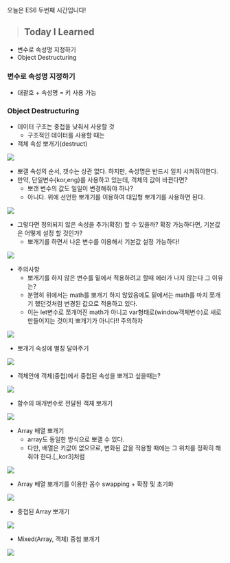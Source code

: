 오늘은 ES6 두번째 시간입니다!

> ## Today I Learned
  - 변수로 속성명 지정하기
  - Object Destructuring

### 변수로 속성명 지정하기
  - 대괄호 + 속성명 = 키 사용 가능
  
### Object Destructuring
  - 데이터 구조는 중첩을 낮춰서 사용할 것
    - 구조적인 데이터를 사용할 때는
  - 객체 속성 뽀개기(destruct)
  
![](https://images.velog.io/images/junjun-creator/post/00101a07-6cff-4687-915d-e4e9e66c48bf/%EC%8A%A4%ED%81%AC%EB%A6%B0%EC%83%B7%202020-12-30%20%EC%98%A4%EC%A0%84%2010.09.07.png)

  - 뽀갤 속성의 순서, 갯수는 상관 없다. 하지만, 속성명은 반드시 일치 시켜줘야한다.
  - 만약, 단일변수{kor,eng}를 사용하고 있는데, 객체의 값이 바뀐다면?
    - 뽀갠 변수의 값도 일일이 변경해줘야 하나?
    - 아니다. 위에 선언한 뽀개기를 이용하여 대입형 뽀개기를 사용하면 된다.
    
![](https://images.velog.io/images/junjun-creator/post/353bc963-0a6a-4eb5-ba1f-86f554c35a0a/%EC%8A%A4%ED%81%AC%EB%A6%B0%EC%83%B7%202020-12-30%20%EC%98%A4%EC%A0%84%2010.19.02.png)

  - 그렇다면 정의되지 않은 속성을 추가(확장) 할 수 있을까? 확장 가능하다면, 기본값은 어떻게 설정 할 것인가?
    - 뽀개기를 하면서 나온 변수를 이용해서 기본값 설정 가능하다!
  
![](https://images.velog.io/images/junjun-creator/post/ea5f251a-b716-4461-97b4-63bf9f57b053/%EC%8A%A4%ED%81%AC%EB%A6%B0%EC%83%B7%202020-12-30%20%EC%98%A4%EC%A0%84%2010.26.52.png)

  - 주의사항
    - 뽀개기를 하지 않은 변수를 밑에서 적용하려고 할때 에러가 나지 않는다 그 이유는?
    - 분명히 위에서는 math를 뽀개기 하지 않았음에도 밑에서는 math를 마치 쪼개기 했던것처럼 변경된 값으로 적용하고 있다.
    - 이는 let변수로 쪼개어진 math가 아니고 var형태로(window객체변수)로 새로 만들어지는 것이지 뽀개기가 아니다!! 주의하자
    
![](https://images.velog.io/images/junjun-creator/post/06badf41-3d75-4fc9-a9cc-b841acb6495f/%EC%8A%A4%ED%81%AC%EB%A6%B0%EC%83%B7%202020-12-30%20%EC%98%A4%EC%A0%84%2010.54.45.png)

  - 뽀개기 속성에 별칭 달아주기

![](https://images.velog.io/images/junjun-creator/post/be999062-f511-497b-a50d-04df77713798/%EC%8A%A4%ED%81%AC%EB%A6%B0%EC%83%B7%202020-12-30%20%EC%98%A4%EC%A0%84%2011.00.32.png)

  - 객체안에 객체(중첩)에서 중첩된 속성을 뽀개고 싶을때는?
  
![](https://images.velog.io/images/junjun-creator/post/db2a6acf-95f7-41a8-b0fe-c98d4dccbfeb/%EC%8A%A4%ED%81%AC%EB%A6%B0%EC%83%B7%202020-12-30%20%EC%98%A4%EC%A0%84%2011.07.14.png)

  - 함수의 매개변수로 전달된 객체 뽀개기
  
![](https://images.velog.io/images/junjun-creator/post/bc7a6d96-43cd-4f13-abed-4d48435538ae/%EC%8A%A4%ED%81%AC%EB%A6%B0%EC%83%B7%202020-12-30%20%EC%98%A4%EC%A0%84%2011.32.56.png)

  - Array 배열 뽀개기
    - array도 동일한 방식으로 뽀갤 수 있다.
    - 다만, 배열은 키값이 없으므로, 변화된 값을 적용할 때에는 그 위치를 정확히 해줘야 한다.\[,,kor3\]처럼
    
![](https://images.velog.io/images/junjun-creator/post/b2a45e87-9dcf-408d-a97b-8395e1c46d15/%EC%8A%A4%ED%81%AC%EB%A6%B0%EC%83%B7%202020-12-30%20%EC%98%A4%EC%A0%84%2011.57.55.png)

  - Array 배열 뽀개기를 이용한 꼼수 swapping + 확장 및 초기화

![](https://images.velog.io/images/junjun-creator/post/e74abb23-267c-4e62-aeae-6e3acd4e4080/%EC%8A%A4%ED%81%AC%EB%A6%B0%EC%83%B7%202020-12-30%20%EC%98%A4%ED%9B%84%2012.12.07.png)

  - 중첩된 Array 뽀개기

![](https://images.velog.io/images/junjun-creator/post/8171bee5-d1ce-4350-bbac-32836ff0cfaf/%EC%8A%A4%ED%81%AC%EB%A6%B0%EC%83%B7%202020-12-30%20%EC%98%A4%ED%9B%84%2012.14.29.png)

  - Mixed(Array, 객체) 중첩 뽀개기

![](https://images.velog.io/images/junjun-creator/post/e7b9766d-010c-4faf-8a50-057dbe7e5556/%EC%8A%A4%ED%81%AC%EB%A6%B0%EC%83%B7%202020-12-30%20%EC%98%A4%ED%9B%84%2012.40.38.png)
